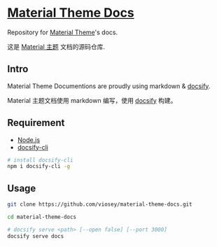 # [Material Theme Docs](https://material.viosey.com)

Repository for [Material Theme](https://github.com/viosey/hexo-theme-material)'s docs.

这是 [Material 主题](https://github.com/viosey/hexo-theme-material) 文档的源码仓库.


## Intro

Material Theme Documentions are proudly using markdown & [docsify](https://docsify.js.org/).

Material 主题文档使用 markdown 编写，使用 [docsify](https://docsify.js.org/) 构建。


## Requirement

- [Node.js](https://github.com/nodejs/node)
- [docsify-cli](https://github.com/QingWei-Li/docsify-cli)

```bash
# install docsify-cli
npm i docsify-cli -g
```

## Usage

```bash
git clone https://github.com/viosey/material-theme-docs.git

cd material-theme-docs
```

```bash
# docsify serve <path> [--open false] [--port 3000]
docsify serve docs
```